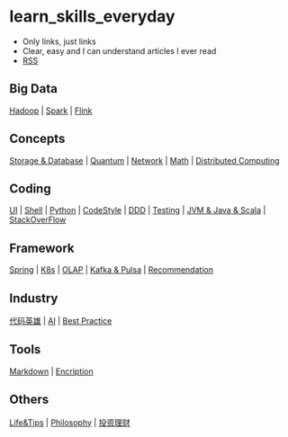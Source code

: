 # learn_skills_everyday
- Only links, just links
- Clear, easy and I can understand articles I ever read
- [RSS](https://github.com/476678244/learn_skills_everyday/commits/main.atom)

## Big Data

[Hadoop](Hadoop.md) | [Spark](Spark.md) | [Flink](Flink.md)

## Concepts

[Storage & Database](storage/Storage.md) | [Quantum](Quantum.md) | [Network](Network.md) | [Math](Math.md) | [Distributed Computing](DistributedComputing.md)

## Coding

[UI](FrontEndDevelopment.md) | [Shell](Shell.md) | [Python](Python.md) | [CodeStyle](CodeStyle.md) | [DDD](DDD.md) | [Testing](Testing.md) | [JVM & Java & Scala](Java_Scala.md) | [StackOverFlow](StackOverFlow.md)

## Framework

[Spring](Spring.md) | [K8s](K8s.md) | [OLAP](OLAP.md) | [Kafka & Pulsa](MessageQueue.md) | [Recommendation](Recommendation.md)

## Industry

[代码英雄](%E4%BB%A3%E7%A0%81%E8%8B%B1%E9%9B%84.md) | [AI](AI.md) | [Best Practice](best_practice.md)

## Tools

[Markdown](Markdown.md) | [Encription](encription.md)

## Others

[Life&Tips](Life.md) | [Philosophy](Philosophy.md) | [投资理财](Investment.md)

